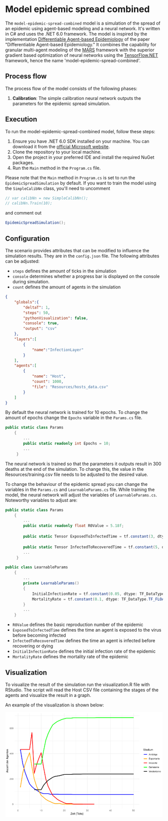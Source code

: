 # Model epidemic spread combined

The `model-epidemic-spread-combined` model is a simulation of the spread of an epidemic using agent-based modeling 
and a neural network. It's written in C# and uses the .NET 6.0 framework. The model is inspired by the implementation
[Differentiable Agent-based Epidemiology](https://github.com/AdityaLab/GradABM) of the paper 
"Differentiable Agent-based Epidemiology." It combines the capability for granular multi-agent modeling of the [MARS](https://www.mars-group.org/docs/tutorial/intro)
framework with the superior gradient based optimization of neural networks using the [TensorFlow.NET](https://github.com/SciSharp/TensorFlow.NET)
framework, hence the name 'model-epidemic-spread-combined'.

## Process flow
The process flow of the model consists of the following phases:

1. **Calibration**: The simple calibration neural network outputs the parameters for the epidemic spread simulation.

## Execution

To run the model-epidemic-spread-combined model, follow these steps:

1. Ensure you have .NET 6.0 SDK installed on your machine. You can download it from the [official Microsoft website](https://dotnet.microsoft.com/download/dotnet/6.0).
2. Clone the repository to your local machine.
3. Open the project in your preferred IDE and install the required NuGet packages.
4. Run the `Main` method in the `Program.cs` file.

Please note that the `Main` method in `Program.cs` is set to run the `EpidemicSpreadSimulation` by default. If you want 
to train the model using the `SimpleCalibNn` class, you'll need to uncomment 
```csharp
// var calibNn = new SimpleCalibNn();
// calibNn.Train(10);
```
and comment out 
```csharp
EpidemicSpreadSimulation();
```


## Configuration

The scenario provides attributes that can be modified to influence the simulation results. They are in the
`config.json` file. The following attributes can be adjusted:

- `steps` defines the amount of ticks in the simulation
- `console` determines whether a progress bar is displayed on the console during simulation.
- `count` defines the amount of agents in the simulation

```json
{
	"globals":{
		"deltaT": 1,
		"steps": 50,
		"pythonVisualization": false,
		"console": true,
		"output": "csv"
	},
	"layers":[
		{
			"name":"InfectionLayer"
		}
	],
	"agents":[
		{
			"name": "Host",
			"count": 1000,
			"file": "Resources/hosts_data.csv"
		}
	]
}
```
By default the neural network is trained for 10 epochs. To change the amount of epochs change the `Epochs` variable in the
`Params.cs` file.
```csharp
public static class Params
    {
        ...
        public static readonly int Epochs = 10;
        ...
     }
```
The neural network is trained so that the parameters it outputs result in 300 deaths at the end of the simulation. 
To change this, the value in the Resources/training.csv file needs to be adjusted to the desired value.

To change the behaviour of the epidemic spread you can change the variables in the `Params.cs` and `LearnableParams.cs` file.
While training the model, the neural network will adjust the variables of `LearnableParams.cs`. Noteworthy variables to
adjust are:

```csharp
public static class Params
    {
        ...
        public static readonly float R0Value = 5.18f;
        
        public static Tensor ExposedToInfectedTime = tf.constant(3, dtype: TF_DataType.TF_INT32);
            
        public static Tensor InfectedToRecoveredTime = tf.constant(5, dtype: TF_DataType.TF_INT32);
        ...
     }
```

```csharp   
public class LearnableParams
    {
        ...
        private LearnableParams()
        {
            InitialInfectionRate = tf.constant(0.05, dtype: TF_DataType.TF_FLOAT);
            MortalityRate = tf.constant(0.1, dtype: TF_DataType.TF_FLOAT);
        }
        ...
    }
```

- `R0Value` defines the basic reproduction number of the epidemic
- `ExposedToInfectedTime` defines the time an agent is exposed to the virus before becoming infected
- `InfectedToRecoveredTime` defines the time an agent is infected before recovering or dying
- `InitialInfectionRate` defines the initial infection rate of the epidemic
- `MortalityRate` defines the mortality rate of the epidemic
## Visualization

To visualize the result of the simulation run the visualization.R file with RStudio. The script will read the Host CSV file
containing the stages of the agents and visualize the result in a graph.

An example of the visualization is shown below:

![example_visualization.png](https://raw.githubusercontent.com/ersba/images-model-epidemic-spread-combined/main/example_visualization.png)

